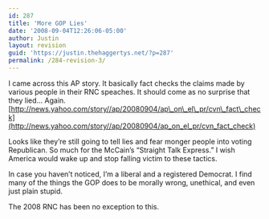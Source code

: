 ```yaml
---
id: 287
title: 'More GOP Lies'
date: '2008-09-04T12:26:06-05:00'
author: Justin
layout: revision
guid: 'https://justin.thehaggertys.net/?p=287'
permalink: /284-revision-3/
---
```


I came across this AP story. It basically fact checks the claims made by various people in their RNC speaches. It should come as no surprise that they lied… Again.  
[http://news.yahoo.com/story//ap/20080904/ap\_on\_el\_pr/cvn\_fact\_check](http://news.yahoo.com/story//ap/20080904/ap_on_el_pr/cvn_fact_check)

Looks like they’re still going to tell lies and fear monger people into voting Republican. So much for the McCain’s “Straight Talk Express.” I wish America would wake up and stop falling victim to these tactics.

In case you haven’t noticed, I’m a liberal and a registered Democrat. I find many of the things the GOP does to be morally wrong, unethical, and even just plain stupid.

The 2008 RNC has been no exception to this.